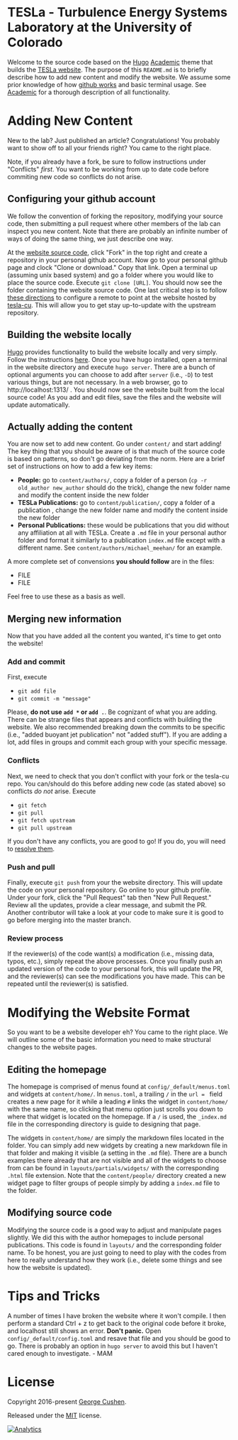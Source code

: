 
# TESLa - Turbulence Energy Systems Laboratory at the University of Colorado

Welcome to the source code based on the [Hugo](https://gohugo.io) [Academic](https://sourcethemes.com/academic/) theme that builds the [TESLa website](teslacu.org). The purpose of this `README.md` is to briefly describe how to add new content and modify the website. We assume some prior knowledge of how [github works](https://www.atlassian.com/git/tutorials/syncing/git-push) and basic terminal usage. See [Academic](https://sourcethemes.com/academic/) for a thorough description of all functionality.

# Adding New Content

New to the lab? Just published an article? Congratulations! You probably want to show off to all your friends right? You came to the right place.

Note, if you already have a fork, be sure to follow instructions under "Conflicts" _first_. You want to be working from up to date code before commiting new code so conflicts do not arise.

## Configuring your github account

We follow the convention of forking the repository, modifying your source code, then submitting a pull request where other members of the lab can inspect you new content. Note that there are probably an infinite number of ways of doing the same thing, we just describe one way.

At the [website source code](https://github.com/tesla-cu/website), click "Fork" in the top right and create a repository in your personal github account. Now go to your personal github page and clock "Clone or download." Copy that link. Open a terminal up (assuming unix based system) and go a folder where you would like to place the source code. Execute `git clone [URL]`. You should now see the folder containing the website source code. One last critical step is to follow [these directions](https://help.github.com/en/github/collaborating-with-issues-and-pull-requests/configuring-a-remote-for-a-fork) to configure a remote to point at the website hosted by [tesla-cu](https://github.com/tesla-cu/website). This will allow you to get stay up-to-update with the upstream repository.

## Building the website locally

[Hugo](https://gohugo.io) provides functionality to build the website locally and very simply. Follow the instructions [here](https://gohugo.io/getting-started/installing/#quick-install). Once you have hugo installed, open a terminal in the website directory and execute `hugo server`. There are a bunch of optional arguments you can choose to add after `server` (i.e., `-D`) to test various things, but are not necessary. In a web browser, go to http://localhost:1313/ . You should now see the website built from the local source code! As you add and edit files, save the files and the website will update automatically. 

## Actually adding the content

You are now set to add new content. Go under `content/` and start adding! The key thing that you should be aware of is that much of the source code is based on patterns, so don't go deviating from the norm. Here are a brief set of instructions on how to add a few key items:
- **People:** go to `content/authors/`, copy a folder of a person (`cp -r old_author new_author` should do the trick), change the new folder name and modify the content inside the new folder
- **TESLa Publications:** go to `content/publication/`, copy a folder of a publication , change the new folder name and modify the content inside the new folder
- **Personal Publications:** these would be publications that you did without any affiliation at all with TESLa. Create a `.md` file in your personal author folder and format it similarly to a publication `index.md` file except with a different name. See `content/authors/michael_meehan/` for an example.

A more complete set of convensions **you should follow** are in the files:
- FILE
- FILE

Feel free to use these as a basis as well.

## Merging new information

Now that you have added all the content you wanted, it's time to get onto the website! 

### Add and commit
First, execute
- `git add file`
- `git commit -m "message"`

Please, **do not use `add *` or `add .`**. Be cognizant of what you are adding. There can be strange files that appears and conflicts with building the website. We also recommended breaking down the commits to be specific (i.e., "added buoyant jet publication" not "added stuff"). If you are adding a lot, add files in groups and commit each group with your specific message.

### Conflicts
Next, we need to check that you don't conflict with your fork or the tesla-cu repo. You can/should do this before adding new code (as stated above) so conflicts _do not_ arise. Execute
- `git fetch`
- `git pull`
- `git fetch upstream`
- `git pull upstream`

If you don't have any conflicts, you are good to go! If you do, you will need to [resolve them](https://help.github.com/en/github/collaborating-with-issues-and-pull-requests/resolving-a-merge-conflict-using-the-command-line). 

### Push and pull
Finally, execute `git push` from your the website directory. This will update the code on your personal repository. Go online to your github profile. Under your fork, click the "Pull Request" tab then "New Pull Request." Review all the updates, provide a clear message, and submit the PR. Another contributor will take a look at your code to make sure it is good to go before merging into the master branch.

### Review process
If the reviewer(s) of the code want(s) a modification (i.e., missing data, typos, etc.), simply repeat the above processes. Once you finally push an updated version of the code to your personal fork, this will update the PR, and the reviewer(s) can see the modifications you have made. This can be repeated until the reviewer(s) is satisfied.

# Modifying the Website Format

So you want to be a website developer eh? You came to the right place. We will outline some of the basic information you need to make structural changes to the website pages.

## Editing the homepage

The homepage is comprised of menus found at `config/_default/menus.toml` and widgets at `content/home/`. In `menus.toml`, a trailing `/` in the `url = ` field creates a new page for it while a leading `#` links the widget in `content/home/` with the same name, so clicking that menu option just scrolls you down to where that widget is located on the homepage. If a `/` is used, the `_index.md` file in the corresponding directory is guide to designing that page.

The widgets in `content/home/` are simply the markdown files located in the folder. You can simply add new widgets by creating a new markdown file in that folder and making it visible (a setting in the `.md` file). There are a bunch examples there already that are not visible and all of the widgets to choose from can be found in `layouts/partials/widgets/` with the corresponding `.html` file extension. Note that the `content/people/` directory created a new widget page to filter groups of people simply by adding a `index.md` file to the folder.

## Modifying source code

Modifying the source code is a good way to adjust and manipulate pages slightly. We did this with the author homepages to include personal publications. This code is found in `layouts/` and the corresponding folder name. To be honest, you are just going to need to play with the codes from here to really understand how they work (i.e., delete some things and see how the website is updated). 

# Tips and Tricks

A number of times I have broken the website where it won't compile. I then perform a standard Ctrl + z to get back to the original code before it broke, and localhost still shows an error. **Don't panic.** Open `config/_default/config.toml` and resave that file and you should be good to go. There is probably an option in `hugo server` to avoid this but I haven't cared enough to investigate. - MAM


# License

Copyright 2016-present [George Cushen](https://georgecushen.com).

Released under the [MIT](https://github.com/gcushen/hugo-academic/blob/master/LICENSE.md) license.

[![Analytics](https://ga-beacon.appspot.com/UA-78646709-2/hugo-academic/readme?pixel)](https://github.com/igrigorik/ga-beacon)
